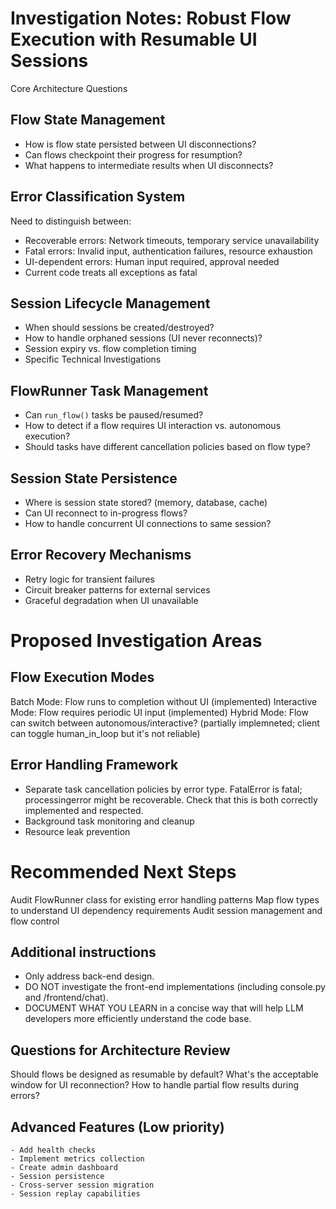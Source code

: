 # Investigation Notes: Robust Flow Execution with Resumable UI Sessions
Core Architecture Questions
## Flow State Management

- How is flow state persisted between UI disconnections?
- Can flows checkpoint their progress for resumption?
- What happens to intermediate results when UI disconnects?

## Error Classification System

Need to distinguish between:
- Recoverable errors: Network timeouts, temporary service unavailability
- Fatal errors: Invalid input, authentication failures, resource exhaustion
- UI-dependent errors: Human input required, approval needed
- Current code treats all exceptions as fatal

## Session Lifecycle Management

- When should sessions be created/destroyed?
- How to handle orphaned sessions (UI never reconnects)?
- Session expiry vs. flow completion timing
- Specific Technical Investigations

## FlowRunner Task Management
- Can `run_flow()` tasks be paused/resumed?
- How to detect if a flow requires UI interaction vs. autonomous execution?
- Should tasks have different cancellation policies based on flow type?

## Session State Persistence
- Where is session state stored? (memory, database, cache)
- Can UI reconnect to in-progress flows?
- How to handle concurrent UI connections to same session?

## Error Recovery Mechanisms
- Retry logic for transient failures
- Circuit breaker patterns for external services
- Graceful degradation when UI unavailable

# Proposed Investigation Areas
## Flow Execution Modes

Batch Mode: Flow runs to completion without UI (implemented)
Interactive Mode: Flow requires periodic UI input (implemented)
Hybrid Mode: Flow can switch between autonomous/interactive? (partially implemneted; client can toggle human_in_loop but it's not reliable)

## Error Handling Framework

- Separate task cancellation policies by error type. FatalError is fatal; processingerror might be recoverable. Check that this is both correctly implemented and respected. 
- Background task monitoring and cleanup
- Resource leak prevention

# Recommended Next Steps
Audit FlowRunner class for existing error handling patterns
Map flow types to understand UI dependency requirements
Audit session management and flow control

## Additional instructions

- Only address back-end design. 
- DO NOT investigate the front-end implementations (including console.py and /frontend/chat).
- DOCUMENT WHAT YOU LEARN in a concise way that will help LLM developers more efficiently understand the code base.


##  Questions for Architecture Review
Should flows be designed as resumable by default?
What's the acceptable window for UI reconnection?
How to handle partial flow results during errors?

## Advanced Features (Low priority)
    - Add health checks
    - Implement metrics collection
    - Create admin dashboard
    - Session persistence
    - Cross-server session migration
    - Session replay capabilities